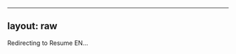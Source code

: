 <!-- markdownlint-disable MD033 MD041 md022 -->

---
layout: raw
---

<script setup>
if (typeof window !== 'undefined') {
  setTimeout(() => {
    window.location.replace('/layouts/en');
  }, 1000);
}
</script>

Redirecting to Resume EN...
